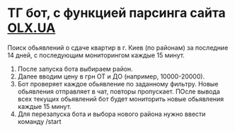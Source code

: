 # ТГ бот, с функцией парсинга сайта [OLX.UA](https://www.olx.ua)

Поиск обьявлений о сдаче квартир в г. Киев (по районам) за последние 14 дней, с последующим мониторингом каждые 15 минут.

1. После запуска бота выбираем район.
2. Далее вводим цену в грн ОТ и ДО (например, 10000-20000).
3. Бот проверяет каждое обьявление по заданному фильтру. Новые обьявления отправляет в чат, повторы пропускает. ПОсле вывода всех текущих обьявлений бот будет мониторить новые обьявления каждые 15 минут.
4. Для перезапуска бота и выбора нового района нужно ввести команду /start
